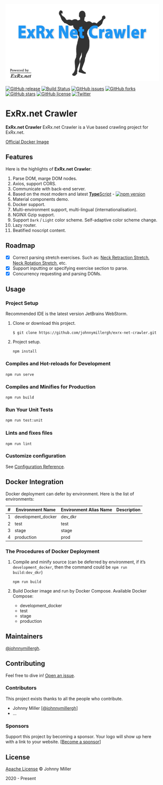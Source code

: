 ![ExRx Net Crawler Feature Graphics](https://raw.githubusercontent.com/johnnymillergh/MaterialLibrary/master/exrx-net-crawler/exrx-net-crawler-social-image.png)

[![GitHub release](https://img.shields.io/github/release/johnnymillergh/exrx-net-crawler.svg)](https://github.com/johnnymillergh/exrx-net-crawler/releases)
[![Build Status](https://travis-ci.com/johnnymillergh/exrx-net-crawler.svg?branch=master)](https://travis-ci.com/johnnymillergh/typescript-playground)
[![GitHub issues](https://img.shields.io/github/issues/johnnymillergh/exrx-net-crawler)](https://github.com/johnnymillergh/exrx-net-crawler/issues)
[![GitHub forks](https://img.shields.io/github/forks/johnnymillergh/exrx-net-crawler)](https://github.com/johnnymillergh/exrx-net-crawler/network)
[![GitHub stars](https://img.shields.io/github/stars/johnnymillergh/exrx-net-crawler)](https://github.com/johnnymillergh/exrx-net-crawler/stargazers)
[![GitHub license](https://img.shields.io/github/license/johnnymillergh/exrx-net-crawler)](https://github.com/johnnymillergh/exrx-net-crawler/blob/master/LICENSE)
[![Twitter](https://img.shields.io/twitter/url/https/github.com/johnnymillergh/exrx-net-crawler?style=social)](https://twitter.com/intent/tweet?text=Wow:&url=https%3A%2F%2Fgithub.com%2Fjohnnymillergh%2Fexrx-net-crawler)

# ExRx.net Crawler

**ExRx.net Crawler** ExRx.net Crawler is a Vue based crawling project for ExRx.net.

[Official Docker Image](https://hub.docker.com/r/ijohnnymiller/exrx-net-crawler-prod)

## Features

Here is the highlights of **ExRx.net Crawler**:

1. Parse DOM, marge DOM nodes.
2. Axios, support CORS.
3. Communicate with back-end server.
4. Based on the most modern and latest [**Type**Script](https://github.com/microsoft/TypeScript) - [![npm version](https://d25lcipzij17d.cloudfront.net/badge.svg?id=js&type=6&v=3.7.3&x2=0)](https://www.npmjs.com/package/typescript)
5. Material components demo.
6. Docker support.
7. Multi-environment support, multi-lingual (internationalisation).
8. NGINX Gzip support.
9. Support `Dark` / `Light` color scheme. Self-adaptive color scheme change.
10. Lazy router.
11. Beatified noscript content.

## Roadmap

- [x] Correct parsing stretch exercises. Such as: [Neck Retraction Stretch](https://exrx.net/Stretches/Sternocleidomastoid/NeckRetraction), [Neck Rotation Stretch](https://exrx.net/Stretches/Sternocleidomastoid/NeckRotation), etc.
- [x] Support inputting or specifying exercise section to parse.
- [x] Concurrency requesting and parsing DOMs.

## Usage

### Project Setup

Recommended IDE is the latest version JetBrains WebStorm.

1. Clone or download this project.

   ```shell
   $ git clone https://github.com/johnnymillergh/exrx-net-crawler.git
   ```

2. Project setup.

   ```shell
   npm install
   ```

### Compiles and Hot-reloads for Development

   ```shell
npm run serve
   ```

### Compiles and Minifies for Production

```shell
npm run build
```

### Run Your Unit Tests

```sh
npm run test:unit
```

### Lints and fixes files

```shell
npm run lint
```

### Customize configuration

See [Configuration Reference](https://cli.vuejs.org/config/).

## Docker Integration

Docker deployment can defer by environment. Here is the list of environments:

| #    | Environment Name   | Environment Alias Name | Description |
| ---- | ------------------ | ---------------------- | ----------- |
| 1    | development_docker | dev_dkr                |             |
| 2    | test               | test                   |             |
| 3    | stage              | stage                  |             |
| 4    | production         | prod                   |             |

### The Procedures of Docker Deployment

1. Compile and minify source (can be deferred by environment, if it’s `development_docker`, then the command could be `npm run build:dev_dkr`)

   ```shell
   npm run build
   ```

2. Build Docker image and run by Docker Compose. Available Docker Compose:

   - development_docker
   - test
   - stage
   - production

## Maintainers

[@johnnymillergh](https://github.com/johnnymillergh).

## Contributing

Feel free to dive in! [Open an issue](https://github.com/johnnymillergh/exrx-net-crawler/issues/new).

### Contributors

This project exists thanks to all the people who contribute. 

- Johnny Miller [[@johnnymillergh](https://github.com/johnnymillergh)]
- …


### Sponsors

Support this project by becoming a sponsor. Your logo will show up here with a link to your website. [[Become a sponsor](https://github.com/johnnymillergh)]

## License

[Apache License](https://github.com/johnnymillergh/exrx-net-crawler/blob/master/LICENSE) © Johnny Miller

2020 - Present



